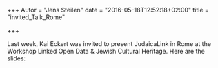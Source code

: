 +++
Autor = "Jens Steilen"
date = "2016-05-18T12:52:18+02:00"
title = "invited_Talk_Rome"

+++

Last week, Kai Eckert was invited to present JudaicaLink in Rome at the Workshop Linked Open Data & Jewish Cultural Heritage. Here are the slides: